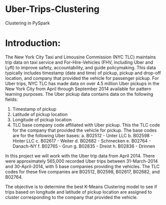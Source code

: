# Uber-Trips-Clustering
Clustering in PySpark

# Introduction:
The New York City Taxi and Limousine Commission (NYC TLC) maintains trip data on taxi service and For-Hire-Vehicles (FHV, including Uber and Lyft) to improve safety, accountability, and guide policymaking. This data typically includes timestamp (date and time) of pickup, pickup and drop-off location, and company that provided the vehicle for passenger pickup.  For Uber trips, NYC TLC has made data on over 4.5 million Uber pickups in the New York City from April through September 2014 available for pattern learning purposes. The Uber pickup data contains data on the following fields:
1.	Timestamp of pickup
2.	Latitude of pickup location
3.	Longitude of pickup location
4.	TLC base company code affiliated with Uber pickup. This the TLC code for the company that provided the vehicle for pickup. The base codes are for the following Uber bases:
a.	B02512	- Unter LLC
b.	B02598	- Hinter LLC
c.	B02617	- Weiter
d.	B02682	- Schmecken
e.	B02764	- Danach-NY
f.	B02765	- Grun
g.	B02835	- Dreist
h.	B02836	- Drinnen

In this project we will work with the Uber trip data from April 2014. There were approximately 565,000 recorded Uber trips between 31-March-2014 and 30-April-2014, with 5 base companies providing the vehicles. The TLC codes for these five companies are B02512, B02598, B02617, B02682, and B02764. 

The objective is to determine the best K-Means Clustering model to see if trips based on longitude and latitude of pickup location are assigned to cluster corresponding to the company that provided the vehicle.
